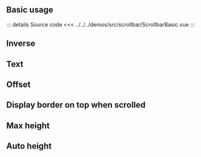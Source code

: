 ## Basic usage

<ScrollbarBasic />

::: details Source code
<<< ../../../demos/src/scrollbar/ScrollbarBasic.vue
:::

## Inverse

<ScrollbarInverse />

## Text

<ScrollbarText />

## Offset

<ScrollbarOffset />

## Display border on top when scrolled

<ScrollbarBorderTop />

## Max height

<ScrollbarOnlyMaxHeight />

## Auto height

<ScrollbarAutoHeight />
